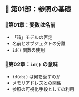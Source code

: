 ## 📍 第01部：参照の基礎

### 📝第01章：変数は名前

* 「箱」モデルの否定
* 名前とオブジェクトの分離
* `id()` 関数の使用

### 📝第02章：`id()` の意味

* `id(obj)` は何を返すのか
* メモリアドレスとの関係
* 参照の可視化手段としての利用
